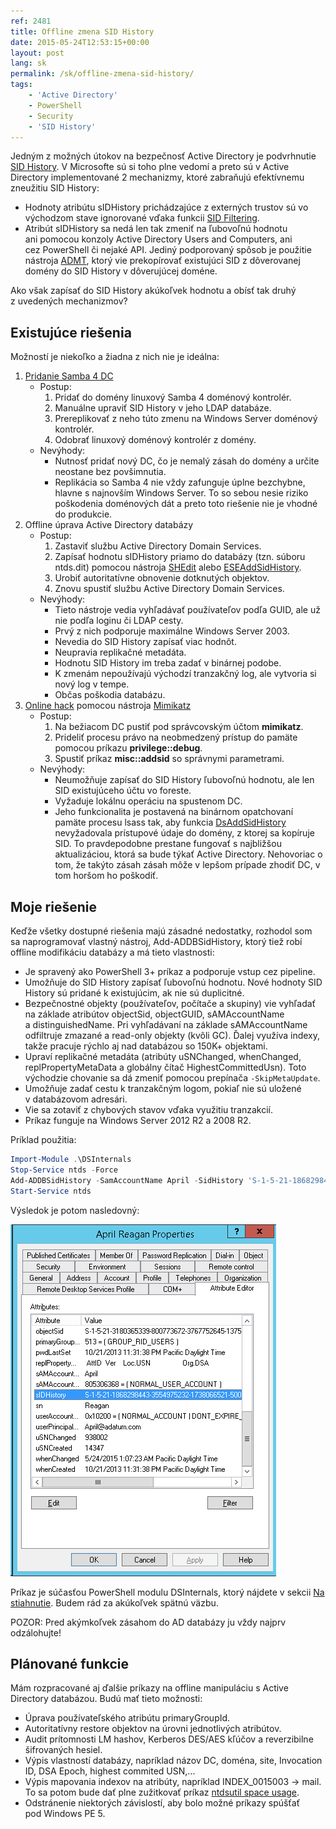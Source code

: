 ```yaml
---
ref: 2481
title: Offline zmena SID History
date: 2015-05-24T12:53:15+00:00
layout: post
lang: sk
permalink: /sk/offline-zmena-sid-history/
tags:
    - 'Active Directory'
    - PowerShell
    - Security
    - 'SID History'
---
```


Jedným z možných útokov na&nbsp;bezpečnosť Active Directory je&nbsp;podvrhnutie [SID History](https://blog.thesysadmins.co.uk/admt-series-3-sid-history.html "SID History"). V Microsofte sú si toho plne vedomí a&nbsp;preto sú v&nbsp;Active Directory implementované 2 mechanizmy, ktoré zabraňujú efektívnemu zneužitiu SID History:

- Hodnoty atribútu sIDHistory prichádzajúce z&nbsp;externých trustov sú vo východzom stave ignorované vďaka funkcii [SID Filtering](https://technet.microsoft.com/en-us/library/cc772633%28v=ws.10%29.aspx "Configuring SID Filtering Settings").
- Atribút sIDHistory sa nedá len tak zmeniť na&nbsp;ľubovoľnú hodnotu ani&nbsp;pomocou konzoly Active Directory Users and&nbsp;Computers, ani cez&nbsp;PowerShell či&nbsp;nejaké API. Jediný podporovaný spôsob je&nbsp;použitie nástroja [ADMT](https://technet.microsoft.com/en-us/library/cc974332%28v=ws.10%29.aspx "Active Directory Migration Tool"), ktorý vie prekopírovať existujúci SID z dôverovanej domény do&nbsp;SID History v&nbsp;dôverujúcej doméne.

Ako však zapísať do&nbsp;SID History akúkoľvek hodnotu a&nbsp;obísť tak druhý z&nbsp;uvedených mechanizmov?

<!--more-->

## Existujúce riešenia

Možností je&nbsp;niekoľko a&nbsp;žiadna z&nbsp;nich nie je&nbsp;ideálna:

1. [Pridanie Samba 4 DC](https://cosmoskey.blogspot.cz/2010/08/online-sidhistory-edit-sid-injection.html)
    - Postup: 
        1. Pridať do domény linuxový Samba 4 doménový kontrolér.
        2. Manuálne upraviť SID History v jeho LDAP databáze.
        3. Prereplikovať z neho túto zmenu na Windows Server doménový kontrolér.
        4. Odobrať linuxový doménový kontrolér z domény.
    - Nevýhody: 
        - Nutnosť pridať nový DC, čo je nemalý zásah do domény a určite neostane bez povšimnutia.
        - Replikácia so Samba 4 nie vždy zafunguje úplne bezchybne, hlavne s najnovším Windows Server. To so sebou nesie riziko poškodenia doménových dát a preto toto riešenie nie je vhodné do produkcie.
2. Offline úprava Active Directory databázy 
    - Postup: 
        1. Zastaviť službu Active Directory Domain Services.
        2. Zapísať hodnotu sIDHistory priamo do databázy (tzn. súboru ntds.dit) pomocou nástroja [SHEdit](https://www.tbiro.com/projects/SHEdit/ "SHEdit") alebo [ESEAddSidHistory](https://gexeg.blogspot.cz/2009/12/active-directory.html "Безопасность в Active Directory ").
        3. Urobiť autoritatívne obnovenie dotknutých objektov.
        4. Znovu spustiť službu Active Directory Domain Services.
    - Nevýhody: 
        - Tieto nástroje vedia vyhľadávať používateľov podľa GUID, ale už nie podľa loginu či LDAP cesty.
        - Prvý z nich podporuje maximálne Windows Server 2003.
        - Nevedia do SID History zapísať viac hodnôt.
        - Neupravia replikačné metadáta.
        - Hodnotu SID History im treba zadať v binárnej podobe.
        - K zmenám nepoužívajú východzí tranzakčný log, ale vytvoria si nový log v tempe.
        - Občas poškodia databázu.
3. [Online hack](https://twitter.com/gentilkiwi/status/511244626456346624) pomocou nástroja [Mimikatz](https://github.com/gentilkiwi/mimikatz)
    - Postup: 
        1. Na bežiacom DC pustiť pod správcovským účtom **mimikatz**.
        2. Prideliť procesu právo na neobmedzený prístup do pamäte pomocou príkazu **privilege::debug**.
        3. Spustiť príkaz **misc::addsid** so správnymi parametrami.
    - Nevýhody: 
        - Neumožňuje zapísať do SID History ľubovoľnú hodnotu, ale len SID existujúceho účtu vo foreste.
        - Vyžaduje lokálnu operáciu na spustenom DC.
        - Jeho funkcionalita je postavená na binárnom opatchovaní pamäte procesu lsass tak, aby funkcia [DsAddSidHistory](https://msdn.microsoft.com/en-us/library/ms675918(v=vs.85).aspx) nevyžadovala prístupové údaje do domény, z ktorej sa kopíruje SID. To pravdepodobne prestane fungovať s najbližšou aktualizáciou, ktorá sa bude týkať Active Directory. Nehovoriac o tom, že takýto zásah zásah môže v lepšom prípade zhodiť DC, v tom horšom ho poškodiť.

## Moje riešenie

Keďže všetky dostupné riešenia majú zásadné nedostatky, rozhodol som sa&nbsp;naprogramovať vlastný nástroj, Add-ADDBSidHistory, ktorý tiež robí offline modifikáciu databázy a&nbsp;má tieto vlastnosti:

- Je&nbsp;spravený ako PowerShell 3+ príkaz a&nbsp;podporuje vstup cez&nbsp;pipeline.
- Umožňuje do&nbsp;SID History zapísať ľubovoľnú hodnotu. Nové hodnoty SID History sú pridané k&nbsp;existujúcim, ak nie sú duplicitné.
- Bezpečnostné objekty (používateľov, počítače a&nbsp;skupiny) vie vyhľadať na&nbsp;základe atribútov objectSid, objectGUID, sAMAccountName a&nbsp;distinguishedName. Pri vyhľadávaní na&nbsp;základe sAMAccountName odfiltruje zmazané a&nbsp;read-only objekty (kvôli GC). Ďalej využíva indexy, takže pracuje rýchlo aj&nbsp;nad databázou so&nbsp;150K+ objektami.
- Upraví replikačné metadáta (atribúty uSNChanged, whenChanged, replPropertyMetaData a&nbsp;globálny čítač HighestCommittedUsn). Toto východzie chovanie sa&nbsp;dá zmeniť pomocou prepínača `-SkipMetaUpdate`.
- Umožňuje zadať cestu k&nbsp;tranzakčným logom, pokiaľ nie sú uložené v&nbsp;databázovom adresári.
- Vie sa&nbsp;zotaviť z&nbsp;chybových stavov vďaka využitiu tranzakcií.
- Príkaz funguje na&nbsp;Windows Server 2012 R2 a&nbsp;2008 R2.

Príklad použitia:

```powershell
Import-Module .\DSInternals
Stop-Service ntds -Force
Add-ADDBSidHistory -SamAccountName April -SidHistory 'S-1-5-21-1868298443-3554975232-1738066521-500' -DBPath 'C:\Windows\NTDS\ntds.dit'
Start-Service ntds
```

Výsledok je&nbsp;potom nasledovný:

![Sid History](../../assets/images/sid_history.png)

Príkaz je&nbsp;súčasťou PowerShell modulu DSInternals, ktorý nájdete v&nbsp;sekcii [Na stiahnutie](/sk/na-stiahnutie/ "Na stiahnutie"). Budem rád za&nbsp;akúkoľvek spätnú väzbu.

POZOR: Pred akýmkoľvek zásahom do&nbsp;AD databázy ju vždy najprv odzálohujte!

## Plánované funkcie

Mám rozpracované aj&nbsp;ďalšie príkazy na&nbsp;offline manipuláciu s&nbsp;Active Directory databázou. Budú mať tieto možnosti:

- Úprava používateľského atribútu primaryGroupId.
- Autoritatívny restore objektov na&nbsp;úrovni jednotlivých atribútov.
- Audit prítomnosti LM hashov, Kerberos DES/AES kľúčov a reverzibilne šifrovaných hesiel.
- Výpis vlastností databázy, napríklad názov DC, doména, site, Invocation ID, DSA Epoch, highest commited USN,...
- Výpis mapovania indexov na&nbsp;atribúty, napríklad INDEX_0015003 -&gt; mail. To&nbsp;sa potom bude dať plne zužitkovať príkaz [ntdsutil space usage](https://technet.microsoft.com/en-us/library/cc753900.aspx "ntdsutil files").
- Odstránenie niektorých závislostí, aby bolo možné príkazy spúšťať pod&nbsp;Windows PE 5.